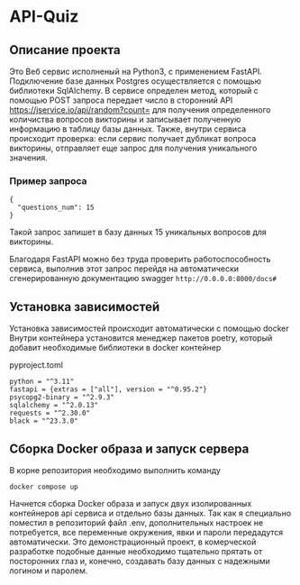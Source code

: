 # API-Quiz

## Описание проекта

Это Веб сервис исполненый на Python3, с применением FastAPI. Подключение базе данных Postgres осуществляется с помощью библиотеки  SqlAlchemy.
В сервисе определен метод, который с помощью POST запроса передает число в сторонний API https://jservice.io/api/random?count= для получения определенного количиства вопросов викторины и записывает полученную информацию в таблицу базы данных. Также, внутри сервиса происходит проверка: если сервис получает дубликат вопроса викторины, отправляет еще запрос для получения уникального значения.

### Пример запроса 
```
{
  "questions_num": 15 
}
``` 
Такой запрос запишет в базу данных 15 уникальных вопросов для викторины.

Благодаря FastAPI можно без труда проверить работоспособность сервиса, выполнив этот запрос перейдя на автоматически сгенерированную документацию swagger `http://0.0.0.0:8000/docs#`

## Установка зависимостей
Установка зависимостей происходит автоматически с помощью docker
Внутри контейнера установится менеджер пакетов poetry, который добавит необходимые библиотеки в docker контейнер

pyproject.toml
```
python = "^3.11"
fastapi = {extras = ["all"], version = "^0.95.2"}
psycopg2-binary = "^2.9.3"
sqlalchemy = "^2.0.13"
requests = "^2.30.0"
black = "^23.3.0"
```


## Сборка Docker образа и запуск сервера

В корне репозитория необходимо выполнить команду

```
docker compose up
```
Начнется сборка Docker образа и запуск двух изолированных контейнеров api сервиса и отдельно базы данных.
Так как я специально поместил в репозиторий файл .env, дополнительных настроек не потребуется, все переменные окружения, явки и пароли передадутся автоматически.
Это демонстрационный проект, в комерческой разработке подобные данные необходимо тщательно прятать от посторонних глаз и, конечно, создавать базу данных с надежными логином и паролем. 



